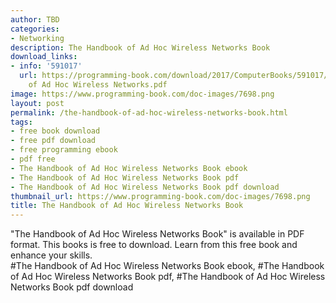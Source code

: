 ```yaml
---
author: TBD
categories:
- Networking
description: The Handbook of Ad Hoc Wireless Networks Book
download_links:
- info: '591017'
  url: https://programming-book.com/download/2017/ComputerBooks/591017/The Handbook
    of Ad Hoc Wireless Networks.pdf
image: https://www.programming-book.com/doc-images/7698.png
layout: post
permalink: /the-handbook-of-ad-hoc-wireless-networks-book.html
tags:
- free book download
- free pdf download
- free programming ebook
- pdf free
- The Handbook of Ad Hoc Wireless Networks Book ebook
- The Handbook of Ad Hoc Wireless Networks Book pdf
- The Handbook of Ad Hoc Wireless Networks Book pdf download
thumbnail_url: https://www.programming-book.com/doc-images/7698.png
title: The Handbook of Ad Hoc Wireless Networks Book
---
```


 
<div class="item-desc text-justify">
  "The Handbook of Ad Hoc Wireless Networks Book" is available in PDF format. This books is free to download. Learn from this free book and enhance your skills.
  <br>
  #The Handbook of Ad Hoc Wireless Networks Book ebook, #The Handbook of Ad Hoc Wireless Networks Book pdf, #The Handbook of Ad Hoc Wireless Networks Book pdf download
</div>